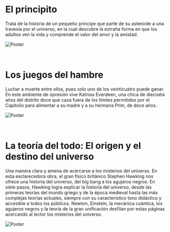 # El principito

Trata de la historia de un pequeño príncipe que parte de su asteroide a una travesía por el universo, en la cual descubre la extraña forma en que los adultos ven la vida y comprende el valor del amor y la amistad.

![Poster](https://1.bp.blogspot.com/-N6JDE1qSrQI/WeyqVO0x2EI/AAAAAAAABl8/cNY4LezW3WU7AQkAEHLndDUfIDDhh2EmQCLcBGAs/s1600/9789500758802.jpg)

<br>

# Los juegos del hambre 

Luchar a muerte entre ellos, pues solo uno de los veinticuatro puede ganar. En este ambiente de opresión vive Katniss Everdeen, una chica de dieciséis años del distrito doce que caza fuera de los límites permitidos por el Capitolio para alimentar a su madre y a su hermana Prim, de doce años.

![Poster](https://www.ecured.cu/images/b/bf/Nueva-portada-los-juegos-del-hambre.jpg)

<br>

# La teoría del todo: El origen y el destino del universo

Una manera clara y amena de acercarse a los misterios del universo. En esta esclarecedora obra, el gran físico británico Stephen Hawking nos ofrece una historia del universo, del big bang a los agujeros negros. En siete pasos, Hawking logra explicar la historia del universo, desde las primeras teorías del mundo griego y de la época medieval hasta las más complejas teorías actuales, siempre con su característico tono didáctico y accesible a todos los públicos. Newton, Einstein, la mecánica cuántica, los agujeros negros y la teoría de la gran unificación desfilan por estas páginas acercando al lector los misterios del universo.

![Poster](https://images-na.ssl-images-amazon.com/images/I/61YFN5RUm3L._SX323_BO1,204,203,200_.jpg)
